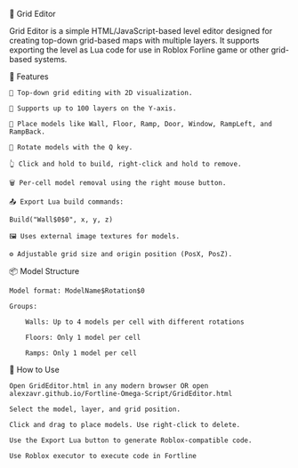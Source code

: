🧱 Grid Editor

Grid Editor is a simple HTML/JavaScript-based level editor designed for creating top-down grid-based maps with multiple layers. It supports exporting the level as Lua code for use in Roblox Forline game or other grid-based systems.


🧩 Features

    🔲 Top-down grid editing with 2D visualization.

    📐 Supports up to 100 layers on the Y-axis.

    🧱 Place models like Wall, Floor, Ramp, Door, Window, RampLeft, and RampBack.

    🔄 Rotate models with the Q key.

    👆 Click and hold to build, right-click and hold to remove.

    🗑️ Per-cell model removal using the right mouse button.

    📤 Export Lua build commands:

    Build("Wall$0$0", x, y, z)

    🖼️ Uses external image textures for models.

    ⚙️ Adjustable grid size and origin position (PosX, PosZ).

📦 Model Structure

    Model format: ModelName$Rotation$0

    Groups:

        Walls: Up to 4 models per cell with different rotations

        Floors: Only 1 model per cell

        Ramps: Only 1 model per cell

🚀 How to Use

    Open GridEditor.html in any modern browser OR open alexzavr.github.io/Fortline-Omega-Script/GridEditor.html

    Select the model, layer, and grid position.

    Click and drag to place models. Use right-click to delete.

    Use the Export Lua button to generate Roblox-compatible code.

    Use Roblox executor to execute code in Fortline 
